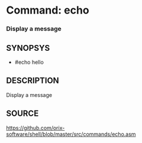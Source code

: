 # Command: echo

### Display a message

## SYNOPSYS
+ #echo hello

## DESCRIPTION
Display a message

## SOURCE
https://github.com/orix-software/shell/blob/master/src/commands/echo.asm